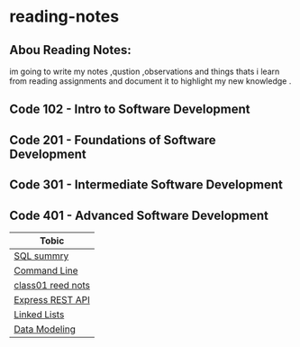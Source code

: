 # reading-notes

##  Abou Reading Notes:    
  
  im going to write my notes ,qustion ,observations and things thats i learn from  reading assignments and  document it to highlight my new knowledge .

  ## Code 102 - Intro to Software Development
## Code 201 - Foundations of Software Development
## Code 301 - Intermediate Software Development
## Code 401 - Advanced Software Development

  | Tobic  |
| -------------| 
| [SQL summry](https://github.com/islamrwashdeh/reading-notes/blob/main/not-sql/sql.md)  | 
|[Command Line](commandline/command.md)| 
|[class01 reed nots](https://github.com/islamrwashdeh/reading-notes/blob/main/commandline/Class%2001%20-%20TDD.md)|       
|[Express REST API](https://github.com/islamrwashdeh/reading-notes/blob/main/class02/Express%20REST%20API.md)| 
|[Linked Lists](/cls02%20-cls03/Linked%20Lists.md)| 
| [Data Modeling](/cls02%20-cls03/Data%20Modeling.md)| 


